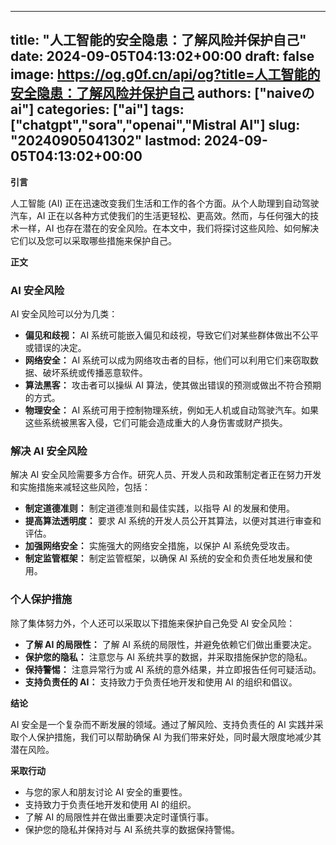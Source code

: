 
---
title: "人工智能的安全隐患：了解风险并保护自己"
date: 2024-09-05T04:13:02+00:00
draft: false
image: https://og.g0f.cn/api/og?title=人工智能的安全隐患：了解风险并保护自己
authors: ["naiveのai"]
categories: ["ai"]
tags: ["chatgpt","sora","openai","Mistral AI"]
slug: "20240905041302"
lastmod: 2024-09-05T04:13:02+00:00
---
**引言**

人工智能 (AI) 正在迅速改变我们生活和工作的各个方面。从个人助理到自动驾驶汽车，AI 正在以各种方式使我们的生活更轻松、更高效。然而，与任何强大的技术一样，AI 也存在潜在的安全风险。在本文中，我们将探讨这些风险、如何解决它们以及您可以采取哪些措施来保护自己。

**正文**

### AI 安全风险

AI 安全风险可以分为几类：

- **偏见和歧视：** AI 系统可能嵌入偏见和歧视，导致它们对某些群体做出不公平或错误的决定。
- **网络安全：** AI 系统可以成为网络攻击者的目标，他们可以利用它们来窃取数据、破坏系统或传播恶意软件。
- **算法黑客：** 攻击者可以操纵 AI 算法，使其做出错误的预测或做出不符合预期的方式。
- **物理安全：** AI 系统可用于控制物理系统，例如无人机或自动驾驶汽车。如果这些系统被黑客入侵，它们可能会造成重大的人身伤害或财产损失。

### 解决 AI 安全风险

解决 AI 安全风险需要多方合作。研究人员、开发人员和政策制定者正在努力开发和实施措施来减轻这些风险，包括：

- **制定道德准则：** 制定道德准则和最佳实践，以指导 AI 的发展和使用。
- **提高算法透明度：** 要求 AI 系统的开发人员公开其算法，以便对其进行审查和评估。
- **加强网络安全：** 实施强大的网络安全措施，以保护 AI 系统免受攻击。
- **制定监管框架：** 制定监管框架，以确保 AI 系统的安全和负责任地发展和使用。

### 个人保护措施

除了集体努力外，个人还可以采取以下措施来保护自己免受 AI 安全风险：

- **了解 AI 的局限性：** 了解 AI 系统的局限性，并避免依赖它们做出重要决定。
- **保护您的隐私：** 注意您与 AI 系统共享的数据，并采取措施保护您的隐私。
- **保持警惕：** 注意异常行为或 AI 系统的意外结果，并立即报告任何可疑活动。
- **支持负责任的 AI：** 支持致力于负责任地开发和使用 AI 的组织和倡议。

**结论**

AI 安全是一个复杂而不断发展的领域。通过了解风险、支持负责任的 AI 实践并采取个人保护措施，我们可以帮助确保 AI 为我们带来好处，同时最大限度地减少其潜在风险。

**采取行动**

* 与您的家人和朋友讨论 AI 安全的重要性。
* 支持致力于负责任地开发和使用 AI 的组织。
* 了解 AI 的局限性并在做出重要决定时谨慎行事。
* 保护您的隐私并保持对与 AI 系统共享的数据保持警惕。
